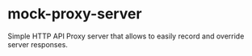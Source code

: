 # mock-proxy-server
Simple HTTP API Proxy server that allows to easily record and override server responses.
